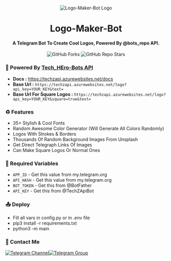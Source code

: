 <p align="center">
  <img src="https://graph.org/file/d9a59b100819654bb5a65.jpg" alt="Logo-Maker-Bot Logo">
</p>

<h1 align="center"><b>Logo-Maker-Bot</b></h1>
<h4 align="center"><b>A Telegram Bot To Create Cool Logos, Powered By @bots_repo API.</b></h4>

<p align="center" > <img alt="GitHub Forks" src="https://img.shields.io/github/forks/TechShreyash/TechZ-Logo-Maker-Bot?label=%F0%9F%8D%B4Forks&logoColor=blue&style=social"> <img alt="GitHub Repo Stars" src="https://img.shields.io/github/stars/TechShreyash/TechZ-Logo-Maker-Bot?label=%E2%AD%90%EF%B8%8FStars&logoColor=blue&style=social"> </p>

### 📘 Powered By <a href="https://techzapi.azurewebsites.net/">Tech_HEro-Bots API</a>
* **Docs :** https://techzapi.azurewebsites.net/docs
* **Base Url :** `https://techzapi.azurewebsites.net/logo?api_key=YOUR_KEY&text=`
* **Base Url For Square Logos :** `https://techzapi.azurewebsites.net/logo?api_key=YOUR_KEY&square=true&text=`

### ♻️ Features
* 35+ Stylish & Cool Fonts
* Random Awesome Color Generator (Will Generate All Colors Randomly)
* Logos With Strokes & Borders
* Thousands Of Random Background Images From Unsplash
* Get Direct Telegraph Links Of Images
* Can Make Square Logos Or Normal Ones

### 🧲 Required Variables

* `APP_ID` - Get this value from my.telegram.org
* `API_HASH` - Get this value from my.telegram.org
* `BOT_TOKEN` - Get this from @BotFather
* `API_KEY` - Get this from @TechZApiBot

### 📤 Deploy
- Fill all vars in config.py or in .env file
- pip3 install -r requirements.txt
- python3 -m main

### 👤 Contact Me
[![Telegram Channel](https://img.shields.io/static/v1?label=Join&message=Telegram%20Channel&color=blueviolet&style=for-the-badge&logo=telegram&logoColor=violet)](https://telegram.me/bots_repo)[![Telegram Group](https://img.shields.io/static/v1?label=Join&message=Telegram%20Group&color=blueviolet&style=for-the-badge&logo=telegram&logoColor=violet)](https://https://t.me/+ccx-5xVHyro3ZjNl)
